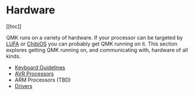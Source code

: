 # Hardware

[[toc]]

QMK runs on a variety of hardware. If your processor can be targeted by [LUFA](http://www.fourwalledcubicle.com/LUFA.php) or [ChibiOS](http://www.chibios.com) you can probably get QMK running on it. This section explores getting QMK running on, and communicating with, hardware of all kinds.

* [Keyboard Guidelines](hardware_keyboard_guidelines.md)
* [AVR Processors](hardware_avr.md)
* ARM Processors (TBD)
* [Drivers](hardware_drivers.md)
